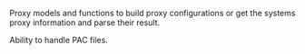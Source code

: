 Proxy models and functions to build proxy configurations or get the systems proxy information and parse their result.

Ability to handle PAC files.

